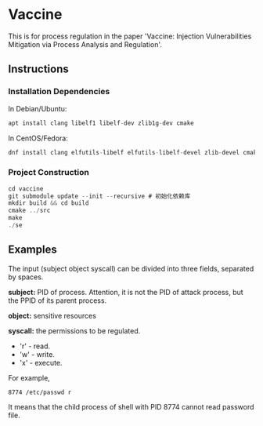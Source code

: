 # Vaccine

This is for process regulation in the paper 'Vaccine: Injection Vulnerabilities Mitigation via Process Analysis and Regulation'.

## Instructions

### Installation Dependencies

In Debian/Ubuntu:

```c
apt install clang libelf1 libelf-dev zlib1g-dev cmake
```

In CentOS/Fedora:

```c
dnf install clang elfutils-libelf elfutils-libelf-devel zlib-devel cmake
```

### Project Construction

```c
cd vaccine
git submodule update --init --recursive # 初始化依赖库
mkdir build && cd build
cmake ../src
make
./se
```

## Examples

The input (subject object syscall) can be divided into three fields, separated by spaces.

**subject:** PID of process. Attention,  it is not the PID of attack process, but the PPID of its parent process.

**object:** sensitive resources

**syscall:** the permissions to be regulated. 

- 'r' - read.
- 'w' - write.
- 'x' - execute.



For example,

```
8774 /etc/passwd r
```

It means that the child process of shell with PID 8774 cannot read password file.

